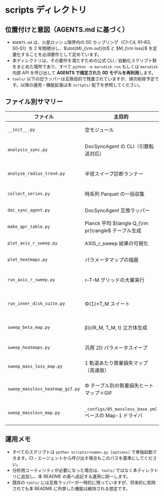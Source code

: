 # scripts ディレクトリ

## 位置付けと意図（AGENTS.md に基づく）
- `AGENTS.md` は、火星ロッシュ限界内の 0D カップリング（C1–C4, R1–R3, S0–S1）を 2 年間積分し、$\dot{M}_{\rm out}(t)$ と $M_{\rm loss}$ を定量化することを必須要件として定めています。
- 本ディレクトリは、その要件を満たすための公式 CLI／自動化スクリプト群をまとめた場所であり、すべて `python -m marsdisk.run` もしくは `marsdisk` 内部 API を呼び出して **AGENTS で規定された 0D モデルを再利用**します。
- `tools/` 以下の旧ラッパーは互換目的で残置されていますが、順次削除予定です。以降の運用・機能拡張は本 `scripts/` 配下を参照してください。

## ファイル別サマリー
| ファイル | 主目的 | 主な入出力・備考 |
| --- | --- | --- |
| `__init__.py` | 空モジュール | `scripts` を Python パッケージとして認識させるためのプレースホルダーです。 |
| `analysis_sync.py` | DocSyncAgent の CLI（引数転送対応） | `python scripts/analysis_sync.py --all --write` などで `marsdisk.ops.doc_sync_agent.main` を起動し、analysis/ 以下の仕様同期を実行します。 |
| `analyze_radius_trend.py` | 半径スイープ診断ランナー | 与えた半径リストごとに `marsdisk.run` を呼び、`series/run.parquet` と `summary.json` から Ω, $t_{\rm blow}$, $\dot{M}_{\rm out}$ などを抽出して `radius_sweep_metrics.csv` を生成します。 |
| `collect_series.py` | 時系列 Parquet の一括収集 | `*/run_id/series/run.parquet` を走査して 1 つの Parquet に結合し、ケース ID と出力先を付与します。 |
| `doc_sync_agent.py` | DocSyncAgent 互換ラッパー | 引数なしで `marsdisk.ops.doc_sync_agent.main()` を呼び出します。旧コマンド (`python scripts/doc_sync_agent.py`) 互換用途です。 |
| `make_qpr_table.py` | Planck 平均 $\langle Q_{\rm pr}\rangle$ テーブル生成 | `marsdisk.ops.make_qpr_table.main` を起動し、CSV/NPZ の Q_pr テーブルを作成します。 |
| `plot_axis_r_sweep.py` | AXIS_r_sweep 結果の可視化 | `analysis/agent_runs/AXIS_r_sweep/summary.csv` を読み、温度ごとの $M_{\rm loss}$ vs r/R_M を PNG として保存します。 |
| `plot_heatmaps.py` | パラメータマップの描画 | `results/map*.csv` をピボットしてヒートマップ化し、β 系指標や失敗セルのハッチングも表示します。 |
| `run_axis_r_sweep.py` | r–T–M グリッドの大量実行 | `analysis/agent_runs/AXIS_r_sweep` 以下に YAML／結果ディレクトリを生成し、`marsdisk.run` をケースごとに起動。`summary.json` 等を検証・集計します。 |
| `run_inner_disk_suite.py` | Φ(1)×T_M スイート | Φ(1)={0.20,0.37,0.60} と温度掃引を組み合わせて 1 年積分し、`series/*.parquet`・PSD フレーム・GIF・`orbit_rollup.csv` を生成します。 |
| `sweep_beta_map.py` | β(r/R_M, T_M, t) 立方体生成 | `marsdisk.analysis.sample_beta_over_orbit` を用いて 1 軌道分の β 時系列をサンプリングし、Zarr 立方体＋ `map_spec.json` を出力します。 |
| `sweep_heatmaps.py` | 汎用 2D パラメータスイープ | マップ定義とバリアント指定を展開し、並列で `marsdisk.run` を実行。`results/map*.csv` と検証 JSON を保存します。 |
| `sweep_mass_loss_map.py` | 1 軌道あたり質量損失マップ（高速版） | `marsdisk.analysis.massloss_sampler.sample_mass_loss_one_orbit` を呼び、`map_massloss.csv` とメタデータ `logs/spec.json` を作成します。必要に応じて `sinks.mode='none'` 比較も併記。 |
| `sweep_massloss_heatmap_gif.py` | Φ テーブル別の質量損失ヒートマップ＋GIF | Φ テーブルごとに 1 年積分を行い、`orbit_rollup.csv` から per-orbit 指標を抽出。PNG ヒートマップとアニメーション GIF を `out/phi*/` に保存します。 |
| `sweep_massloss_map.py` | `_configs/05_massloss_base.yml` ベースの Map-1 ドライバ | (r/T) グリッドの YAML を生成して `marsdisk.run` を実行し、`map1/` 以下に `summary.json`・`series/run.parquet`・質量収支ログと検証結果をまとめます。 |

## 運用メモ
- すべてのスクリプトは `python scripts/<name>.py [options]` で単独起動できます。CI・エージェントから呼び出す場合もこのパスを基準にしてください。
- 分析用ユーティリティが必要になった場合は、`tools/` ではなく本ディレクトリに追加し、本 README の表へ追記する運用に統一します。
- 既存の `tools/` には互換ラッパーが一時的に残っていますが、将来的に削除されても本 README に列挙した機能は維持される想定です。
